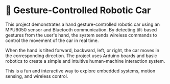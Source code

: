 # 🚗 Gesture-Controlled Robotic Car

This project demonstrates a hand gesture-controlled robotic car using an MPU6050 sensor and Bluetooth communication. By detecting tilt-based gestures from the user's hand, the system sends wireless commands to control the movement of the car in real time.

When the hand is tilted forward, backward, left, or right, the car moves in the corresponding direction. The project uses Arduino boards and basic robotics to create a simple and intuitive human-machine interaction system.

This is a fun and interactive way to explore embedded systems, motion sensing, and wireless control.
